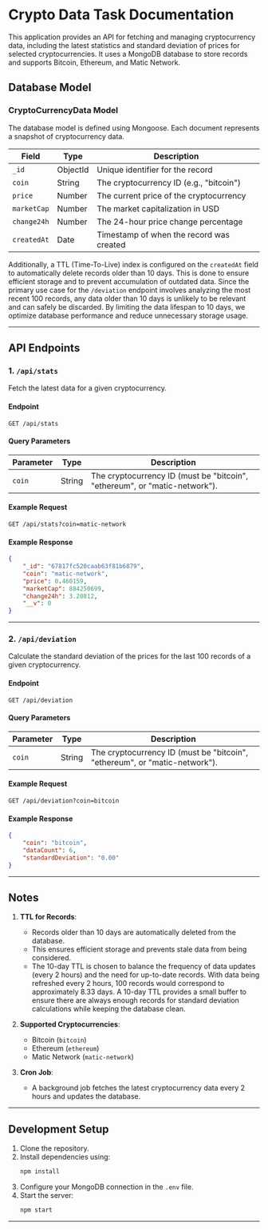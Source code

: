 # Crypto Data Task Documentation

This application provides an API for fetching and managing cryptocurrency data, including the latest statistics and standard deviation of prices for selected cryptocurrencies. It uses a MongoDB database to store records and supports Bitcoin, Ethereum, and Matic Network.

## Database Model

### **CryptoCurrencyData Model**

The database model is defined using Mongoose. Each document represents a snapshot of cryptocurrency data.

| Field          | Type     | Description                                    |
|----------------|----------|------------------------------------------------|
| `_id`          | ObjectId | Unique identifier for the record              |
| `coin`         | String   | The cryptocurrency ID (e.g., "bitcoin")        |
| `price`        | Number   | The current price of the cryptocurrency       |
| `marketCap`    | Number   | The market capitalization in USD              |
| `change24h`    | Number   | The 24-hour price change percentage           |
| `createdAt`    | Date     | Timestamp of when the record was created      |

Additionally, a TTL (Time-To-Live) index is configured on the `createdAt` field to automatically delete records older than 10 days. This is done to ensure efficient storage and to prevent accumulation of outdated data. Since the primary use case for the `/deviation` endpoint involves analyzing the most recent 100 records, any data older than 10 days is unlikely to be relevant and can safely be discarded. By limiting the data lifespan to 10 days, we optimize database performance and reduce unnecessary storage usage.

---

## API Endpoints

### **1. `/api/stats`**

Fetch the latest data for a given cryptocurrency.

#### **Endpoint**
```
GET /api/stats
```

#### **Query Parameters**
| Parameter | Type   | Description                                                                 |
|-----------|--------|-----------------------------------------------------------------------------|
| `coin`    | String | The cryptocurrency ID (must be "bitcoin", "ethereum", or "matic-network"). |

#### **Example Request**
```
GET /api/stats?coin=matic-network
```

#### **Example Response**
```json
{
    "_id": "67817fc520caab63f81b6879",
    "coin": "matic-network",
    "price": 0.460159,
    "marketCap": 884250699,
    "change24h": 3.20812,
    "__v": 0
}
```

---

### **2. `/api/deviation`**

Calculate the standard deviation of the prices for the last 100 records of a given cryptocurrency.

#### **Endpoint**
```
GET /api/deviation
```

#### **Query Parameters**
| Parameter | Type   | Description                                                                 |
|-----------|--------|-----------------------------------------------------------------------------|
| `coin`    | String | The cryptocurrency ID (must be "bitcoin", "ethereum", or "matic-network"). |

#### **Example Request**
```
GET /api/deviation?coin=bitcoin
```

#### **Example Response**
```json
{
    "coin": "bitcoin",
    "dataCount": 6,
    "standardDeviation": "0.00"
}
```

---

## Notes

1. **TTL for Records**:
   - Records older than 10 days are automatically deleted from the database.
   - This ensures efficient storage and prevents stale data from being considered.
   - The 10-day TTL is chosen to balance the frequency of data updates (every 2 hours) and the need for up-to-date records. With data being refreshed every 2 hours, 100 records would correspond to approximately 8.33 days. A 10-day TTL provides a small buffer to ensure there are always enough records for standard deviation calculations while keeping the database clean.

2. **Supported Cryptocurrencies**:
   - Bitcoin (`bitcoin`)
   - Ethereum (`ethereum`)
   - Matic Network (`matic-network`)

3. **Cron Job**:
   - A background job fetches the latest cryptocurrency data every 2 hours and updates the database.

---

## Development Setup

1. Clone the repository.
2. Install dependencies using:
   ```bash
   npm install
   ```
3. Configure your MongoDB connection in the `.env` file.
4. Start the server:
   ```bash
   npm start
   ```

---

